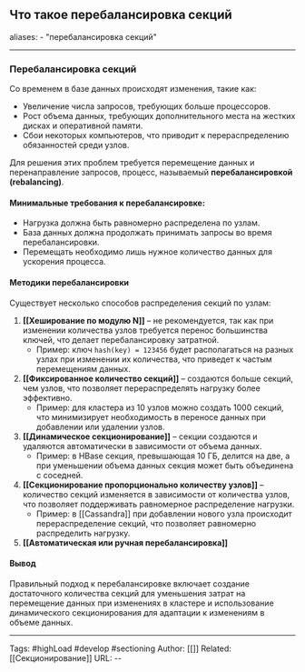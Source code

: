## Что такое перебалансировка секций
aliases: 
	- "перебалансировка секций"

---

### Перебалансировка секций

Со временем в базе данных происходят изменения, такие как:

- Увеличение числа запросов, требующих больше процессоров.
- Рост объема данных, требующих дополнительного места на жестких дисках и оперативной памяти.
- Сбои некоторых компьютеров, что приводит к перераспределению обязанностей среди узлов.

Для решения этих проблем требуется перемещение данных и перенаправление запросов, процесс, называемый **перебалансировкой (rebalancing)**.

#### Минимальные требования к перебалансировке:

- Нагрузка должна быть равномерно распределена по узлам.
- База данных должна продолжать принимать запросы во время перебалансировки.
- Перемещать необходимо лишь нужное количество данных для ускорения процесса.

#### Методики перебалансировки

Существует несколько способов распределения секций по узлам:

1. **[[Хеширование по модулю N]]** – не рекомендуется, так как при изменении количества узлов требуется перенос большинства ключей, что делает перебалансировку затратной.
    - Пример: ключ `hash(key) = 123456` будет располагаться на разных узлах при изменении их количества, что приведет к частым перемещениям данных.
2. **[[Фиксированное количество секций]]** – создаются больше секций, чем узлов, что позволяет перераспределять нагрузку более эффективно.
    - Пример: для кластера из 10 узлов можно создать 1000 секций, что минимизирует необходимость в переносе данных при добавлении или удалении узлов.
3. **[[Динамическое секционирование]]** – секции создаются и удаляются автоматически в зависимости от объема данных.
    - Пример: в HBase секция, превышающая 10 ГБ, делится на две, а при уменьшении объема данных секция может быть объединена с соседней.
4. **[[Секционирование пропорционально количеству узлов]]** – количество секций изменяется в зависимости от количества узлов, что позволяет поддерживать равномерное распределение нагрузки.
    - Пример: в [[Cassandra]] при добавлении нового узла происходит перераспределение секций, что позволяет равномерно распределить нагрузку.
5. **[[Автоматическая или ручная перебалансировка]]** 
#### Вывод

Правильный подход к перебалансировке включает создание достаточного количества секций для уменьшения затрат на перемещение данных при изменениях в кластере и использование динамического секционирования для адаптации к изменениям в объеме данных.


---
Tags: #highLoad #develop #sectioning
Author: [[]]
Related: [[Секционирование]]
URL: -- 